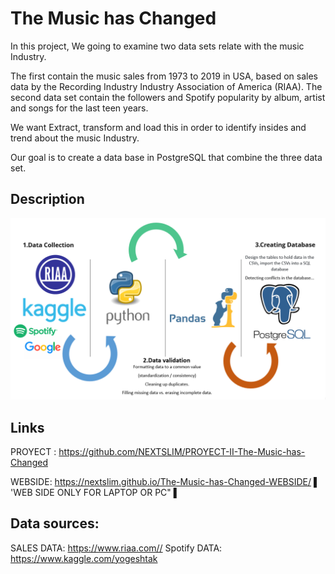 # The Music has Changed

In this project, We going to examine two data sets relate with the music Industry.

The first contain the music sales from 1973 to 2019 in USA,  based on sales data by the Recording Industry Industry Association of America (RIAA). 
The second data set contain the followers  and Spotify popularity by album, artist and songs for the last teen years. 

We want Extract, transform and load this in order to  identify insides and trend about the music Industry. 

Our goal is to create a data base in PostgreSQL that combine the three data set.

## Description
   ![Plot1](MUSIC%20MASTER/images/Processs1.png)  
   
   ## Links
  PROYECT : https://github.com/NEXTSLIM/PROYECT-II-The-Music-has-Changed  
  
  WEBSIDE: https://nextslim.github.io/The-Music-has-Changed-WEBSIDE/
  ▌ 'WEB SIDE ONLY FOR LAPTOP OR PC" ▌
   
   
 ## Data sources:
SALES DATA: https://www.riaa.com//
Spotify DATA: https://www.kaggle.com/yogeshtak
